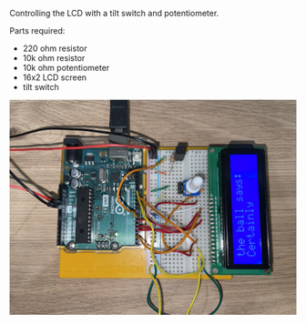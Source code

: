 Controlling the LCD with a tilt switch and potentiometer.

Parts required:
- 220 ohm resistor
- 10k ohm resistor
- 10k ohm potentiometer
- 16x2 LCD screen
- tilt switch

![img](img.jpg)

